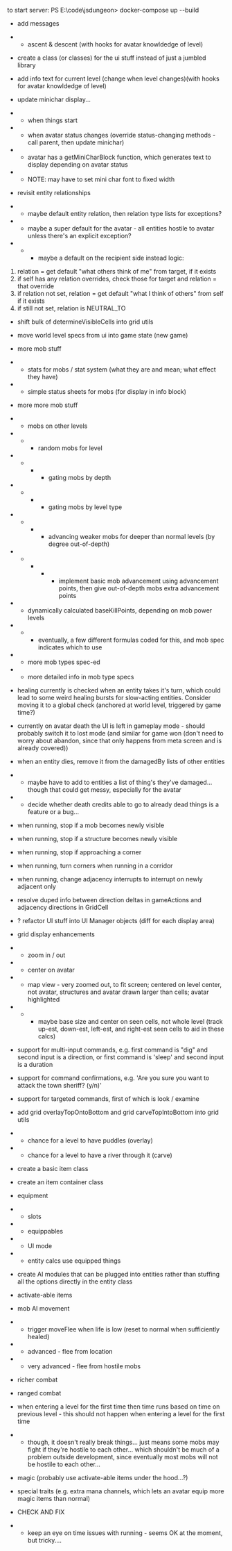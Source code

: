 to start server: 
PS E:\code\jsdungeon> docker-compose up --build

* add messages
* * ascent & descent (with hooks for avatar knowldedge of level)

* create a class (or classes) for the ui stuff instead of just a jumbled library

* add info text for current level (change when level changes)(with hooks for avatar knowldedge of level)

* update minichar display...
* * when things start
* * when avatar status changes (override status-changing methods - call parent, then update minichar)
* * avatar has a getMiniCharBlock function, which generates text to display depending on avatar status
* * NOTE: may have to set mini char font to fixed width

* revisit entity relationships
* * maybe default entity relation, then relation type lists for exceptions?
* * maybe a super default for the avatar - all entities hostile to avatar unless there's an explicit exception?
* * * maybe a default on the recipient side instead
logic:
1. relation = get default "what others think of me" from target, if it exists
2. if self has any relation overrides, check those for target and relation = that override
3. if relation not set, relation = get default "what I think of others" from self if it exists
4. if still not set, relation is NEUTRAL_TO

* shift bulk of determineVisibleCells into grid utils

* move world level specs from ui into game state (new game)

* more mob stuff
* * stats for mobs / stat system (what they are and mean; what effect they have)
* * simple status sheets for mobs (for display in info block)

* more more mob stuff
* * mobs on other levels
* * * random mobs for level
* * * * gating mobs by depth
* * * * gating mobs by level type
* * * * advancing weaker mobs for deeper than normal levels (by degree out-of-depth)
* * * * * implement basic mob advancement using advancement points, then give out-of-depth mobs extra advancement points
* * dynamically calculated baseKillPoints, depending on mob power levels
* * * eventually, a few different formulas coded for this, and mob spec indicates which to use
* * more mob types spec-ed
* * more detailed info in mob type specs

* healing currently is checked when an entity takes it's turn, which could lead to some weird healing bursts for slow-acting entities. Consider moving it to a global check (anchored at world level, triggered by game time?)

* currently on avatar death the UI is left in gameplay mode - should probably switch it to lost mode (and similar for game won (don't need to worry about abandon, since that only happens from meta screen and is already covered))

* when an entity dies, remove it from the damagedBy lists of other entities
* * maybe have to add to entities a list of thing's they've damaged... though that could get messy, especially for the avatar
* * decide whether death credits able to go to already dead things is a feature or a bug...

* when running, stop if a mob becomes newly visible
* when running, stop if a structure becomes newly visible
* when running, stop if approaching a corner
* when running, turn corners when running in a corridor
* when running, change adjacency interrupts to interrupt on newly adjacent only

* resolve duped info between direction deltas in gameActions and adjacency directions in GridCell

* ? refactor UI stuff into UI Manager objects (diff for each display area)

* grid display enhancements
* * zoom in / out
* * center on avatar
* * map view - very zoomed out, to fit screen; centered on level center, not avatar, structures and avatar drawn larger than cells; avatar highlighted
* * * maybe base size and center on seen cells, not whole level (track up-est, down-est, left-est, and right-est seen cells to aid in these calcs)

* support for multi-input commands, e.g. first command is "dig" and second input is a direction, or first command is 'sleep' and second input is a duration
* support for command confirmations, e.g. 'Are you sure you want to attack the town sheriff? (y/n)'
* support for targeted commands, first of which is look / examine

* add grid overlayTopOntoBottom and grid carveTopIntoBottom into grid utils
* * chance for a level to have puddles (overlay)
* * chance for a level to have a river through it (carve)


* create a basic item class

* create an item container class

* equipment
* * slots
* * equippables
* * UI mode
* * entity calcs use equipped things

* create AI modules that can be plugged into entities rather than stuffing all the options directly in the entity class

* activate-able items

* mob AI movement
* * trigger moveFlee when life is low (reset to normal when sufficiently healed)
* * advanced - flee from location
* * very advanced - flee from hostile mobs

* richer combat

* ranged combat

* when entering a level for the first time then time runs based on time on previous level - this should not happen when entering a level for the first time
* * though, it doesn't really break things... just means some mobs may fight if they're hostile to each other... which shouldn't be much of a problem outside development, since eventually most mobs will not be hostile to each other...


* magic (probably use activate-able items under the hood...?)

* special traits (e.g. extra mana channels, which lets an avatar equip more magic items than normal)

* CHECK AND FIX
* * keep an eye on time issues with running - seems OK at the moment, but tricky....

